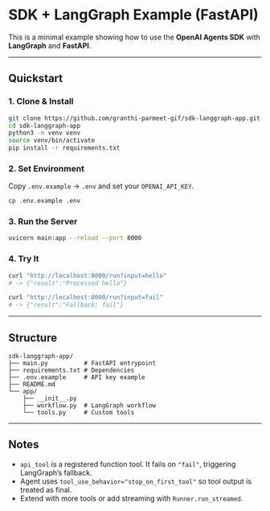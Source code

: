 # SDK + LangGraph Example (FastAPI)

This is a minimal example showing how to use the **OpenAI Agents SDK** with **LangGraph** and **FastAPI**.

---

##  Quickstart

### 1. Clone & Install
```bash
git clone https://github.com/granthi-parmeet-gif/sdk-langgraph-app.git
cd sdk-langgraph-app
python3 -m venv venv
source venv/bin/activate
pip install -r requirements.txt
```

### 2. Set Environment
Copy `.env.example` → `.env` and set your `OPENAI_API_KEY`.

```bash
cp .env.example .env
```

### 3. Run the Server
```bash
uvicorn main:app --reload --port 8000
```

### 4. Try It
```bash
curl "http://localhost:8000/run?input=hello"
# -> {"result":"Processed hello"}

curl "http://localhost:8000/run?input=fail"
# -> {"result":"Fallback: fail"}
```

---

##  Structure
```
sdk-langgraph-app/
├── main.py          # FastAPI entrypoint
├── requirements.txt # Dependencies
├── .env.example     # API key example
├── README.md
└── app/
    ├── __init__.py
    ├── workflow.py  # LangGraph workflow
    └── tools.py     # Custom tools
```

---

## Notes
- `api_tool` is a registered function tool. It fails on `"fail"`, triggering LangGraph’s fallback.
- Agent uses `tool_use_behavior="stop_on_first_tool"` so tool output is treated as final.
- Extend with more tools or add streaming with `Runner.run_streamed`.
